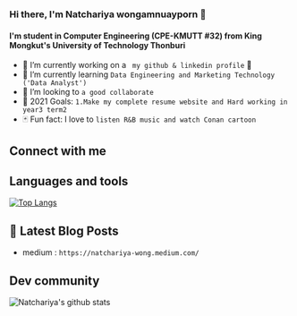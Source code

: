 ### Hi there, I'm Natchariya wongamnuayporn 👋
#### I'm student in Computer Engineering (CPE-KMUTT #32) from King Mongkut's University of Technology Thonburi
- :pushpin: I’m currently working on a ` my github & linkedin profile` :tada: 
- :notebook: I’m currently learning ` Data Engineering and Marketing Technology ('Data Analyst') ` 
- :telescope: I’m looking to `a good collaborate` 
- :dart: 2021 Goals: `1.Make my complete resume website and Hard working in year3 term2 ` 
- :black_joker: Fun fact: I love to ` listen R&B music and watch Conan cartoon ` 

## Connect with me 


## Languages and tools  
[![Top Langs](https://github-readme-stats.vercel.app/api/top-langs/?username=Natchariyawong25&layout=compact)](https://github.com/Natchariyawong25/github-readme-stats)

## :memo: Latest Blog Posts
- medium : `https://natchariya-wong.medium.com/` 



## Dev community 
![์Natchariya's github stats](https://github-readme-stats.vercel.app/api?username=Natchariyawong25)

